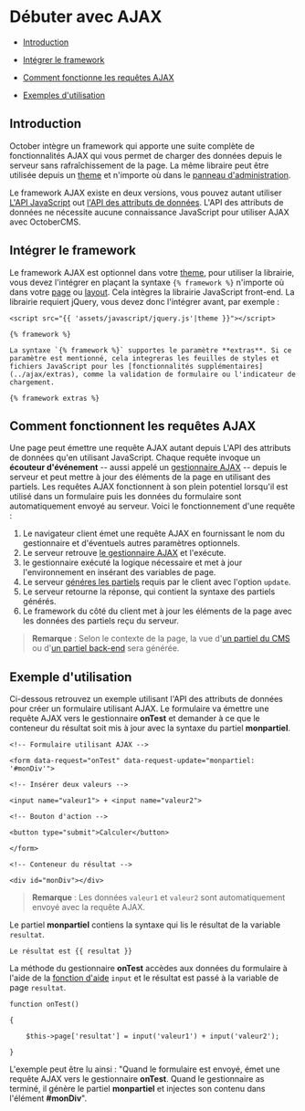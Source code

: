 # Débuter avec AJAX

- [Introduction](#introduction)

- [Intégrer le framework](#framework-script)

- [Comment fonctionne les requêtes AJAX](#how-ajax-works)

- [Exemples d'utilisation](#usage-example)

<a name="introduction"></a>
## Introduction

October intègre un framework qui apporte une suite complète de fonctionnalités AJAX qui vous permet de charger des données depuis le serveur sans rafraîchissement de la page.
La même libraire peut être utilisée depuis un [theme](../cms/themes) et n'importe où dans le [panneau d'administration](../backend/controllers-ajax#ajax).

Le framework AJAX existe en deux versions, vous pouvez autant utiliser [L'API JavaScript](../ajax/javascript-api) out [l'API des attributs de données](../ajax/attributes-api).
L'API des attributs de données ne nécessite aucune connaissance JavaScript pour utiliser AJAX avec OctoberCMS.

<a name="framework-script"></a>
## Intégrer le framework
Le framework AJAX est optionnel dans votre [theme](../cms/themes), pour utiliser la librairie, vous devez l'intégrer en plaçant la syntaxe `{% framework %}` n'importe où dans votre [page](../cms/pages) ou [layout](../cms/layouts).
Cela intègres la librairie JavaScript front-end. La librairie requiert jQuery, vous devez donc l'intégrer avant, par exemple :

    <script src="{{ 'assets/javascript/jquery.js'|theme }}"></script>
    
    {% framework %}
    
    La syntaxe `{% framework %}` supportes le paramètre **extras**. Si ce paramètre est mentionné, cela integreras les feuilles de styles et fichiers JavaScript pour les [fonctionnalités supplémentaires](../ajax/extras), comme la validation de formulaire ou l'indicateur de chargement.
    
    {% framework extras %}

<a name="how-ajax-works"></a>
## Comment fonctionnent les requêtes AJAX

Une page peut émettre une requête AJAX autant depuis L'API des attributs de données qu'en utilisant JavaScript.
Chaque requête invoque un **écouteur d'événement** -- aussi appelé un [gestionnaire AJAX](../ajax/handlers) -- depuis le serveur et peut mettre à jour des éléments de la page en utilisant des partiels.
Les requêtes AJAX fonctionnent à son plein potentiel lorsqu'il est utilisé dans un formulaire puis les données du formulaire sont automatiquement envoyé au serveur. Voici le fonctionnement d'une requête :

1. Le navigateur client émet une requête AJAX en fournissant le nom du gestionnaire et d'éventuels autres paramètres optionnels.
2. Le serveur retrouve [le gestionnaire AJAX](../ajax/handlers) et l'exécute.
3. le gestionnaire exécuté la logique nécessaire et met à jour l'environnement en insérant des variables de page.
4. Le serveur [généres les partiels](../ajax/update-partials) requis par le client avec l'option `update`.
5. Le serveur retourne la réponse, qui contient la syntaxe des partiels générés.
6. Le framework du côté du client met à jour les éléments de la page avec les données des partiels reçu du serveur.

> **Remarque** : Selon le contexte de la page, la vue d'[un partiel du CMS](../cms/partials) ou d'[un partiel back-end](../backend/views-partials) sera générée.

<a name="usage-example"></a>
## Exemple d'utilisation

Ci-dessous retrouvez un exemple utilisant l'API des attributs de données pour créer un formulaire utilisant AJAX.
Le formulaire va émettre une requête AJAX vers le gestionnaire **onTest** et demander à ce que le conteneur du résultat soit mis à jour avec la syntaxe du partiel **monpartiel**.

    <!-- Formulaire utilisant AJAX -->
    
    <form data-request="onTest" data-request-update="monpartiel: '#monDiv'">
    
    <!-- Insérer deux valeurs -->
    
    <input name="valeur1"> + <input name="valeur2">
    
    <!-- Bouton d'action -->
    
    <button type="submit">Calculer</button>
    
    </form>

    <!-- Conteneur du résultat -->

    <div id="monDiv"></div>

> **Remarque** : Les données `valeur1` et `valeur2` sont automatiquement envoyé avec la requête AJAX.

Le partiel **monpartiel** contiens la syntaxe qui lis le résultat de la variable `resultat`.

    Le résultat est {{ resultat }}

La méthode du gestionnaire **onTest** accèdes aux données du formulaire à l'aide de la [fonction d'aide](../services/helper#method-input) `input` et le résultat est passé à la variable de page `resultat`.

    function onTest()
    
    {
    
        $this->page['resultat'] = input('valeur1') + input('valeur2');
    
    }

L'exemple peut être lu ainsi : "Quand le formulaire est envoyé, émet une requête AJAX vers le gestionnaire **onTest**.
Quand le gestionnaire as terminé, il génère le partiel **monpartiel** et injectes son contenu dans l'élément **#monDiv**".
